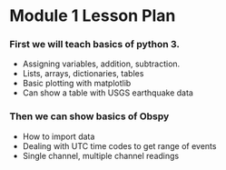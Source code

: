 # Module 1 Lesson Plan

### First we will teach basics of python 3. 

- Assigning variables, addition, subtraction.
- Lists, arrays, dictionaries, tables
- Basic plotting with matplotlib
- Can show a table with USGS earthquake data

### Then we can show basics of Obspy 

- How to import data 
- Dealing with UTC time codes to get range of events
- Single channel, multiple channel readings 


